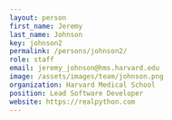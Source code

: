 ```yaml
---
layout: person
first_name: Jeremy
last_name: Johnson
key: johnson2
permalink: /persons/johnson2/
role: staff
email: jeremy_johnson@hms.harvard.edu
image: /assets/images/team/johnson.png
organization: Harvard Medical School
position: Lead Software Developer
website: https://realpython.com
---
```

